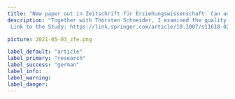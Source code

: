 ```yaml
---
title: "New paper out in Zeitschrift für Erziehungswissenschaft: Can adolescents provide valid information on parents’ educational attainment in standardized surveys?"
description: "Together with Thorsten Schneider, I examined the quality of children's' responses regarding their parents' education. We find that, other than previously thought, these responses are not only often incorrect, but that this bias is also systematic: Children of immigrants, children of parents with lower education, and children with lower vocabulary skills misreport their parents' education significantly more often. We show that using children's responses in studies can lead to underestimations of educational inequality.
 Link to the Study: https://link.springer.com/article/10.1007/s11618-021-01016-5"

picture: 2021-05-03_zfe.png

label_default: "article"
label_primary: "research"
label_success: "german"
label_info:
label_warning:
label_danger:
---
```

